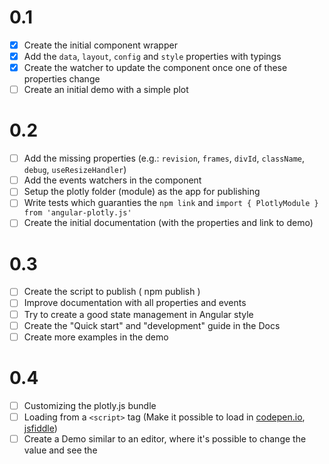 # 0.1

* [x] Create the initial component wrapper
* [x] Add the `data`, `layout`, `config` and `style` properties with typings
* [x] Create the watcher to update the component once one of these properties change
* [ ] Create an initial demo with a simple plot

# 0.2

* [ ] Add the missing properties (e.g.: `revision`, `frames`, `divId`, `className`, `debug`, `useResizeHandler`)
* [ ] Add the events watchers in the component
* [ ] Setup the plotly folder (module) as the app for publishing
* [ ] Write tests which guaranties the `npm link` and `import { PlotlyModule } from 'angular-plotly.js'`
* [ ] Create the initial documentation (with the properties and link to demo)

# 0.3

* [ ] Create the script to publish ( npm publish )
* [ ] Improve documentation with all properties and events
* [ ] Try to create a good state management in Angular style
* [ ] Create the "Quick start" and "development" guide in the Docs
* [ ] Create more examples in the demo

# 0.4

* [ ] Customizing the plotly.js bundle
* [ ] Loading from a `<script>` tag (Make it possible to load in [codepen.io](https://codepen.io/), [jsfiddle](https://jsfiddle.net/))
* [ ] Create a Demo similar to an editor, where it's possible to change the value and see the